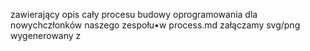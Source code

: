 zawierający opis cały procesu budowy oprogramowania dla nowychczłonków naszego zespołu•w process.md załączamy svg/png wygenerowany z 
